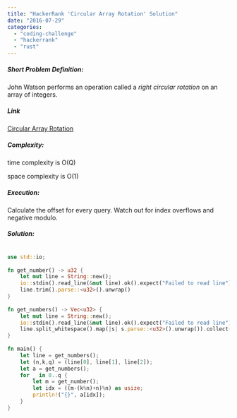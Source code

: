 ```yaml
---
title: "HackerRank 'Circular Array Rotation' Solution"
date: "2016-07-29"
categories: 
  - "coding-challenge"
  - "hackerrank"
  - "rust"
---
```


##### Short Problem Definition:

John Watson performs an operation called a _right circular rotation_ on an array of integers.

##### Link

[Circular Array Rotation](https://www.hackerrank.com/challenges/circular-array-rotation)

##### Complexity:

time complexity is O(Q)

space complexity is O(1)

##### Execution:

Calculate the offset for every query. Watch out for index overflows and negative modulo.

##### Solution:

```rust

use std::io;
 
fn get_number() -> u32 {
    let mut line = String::new();
    io::stdin().read_line(&mut line).ok().expect("Failed to read line");
    line.trim().parse::<u32>().unwrap()
}
 
fn get_numbers() -> Vec<u32> {
    let mut line = String::new();
    io::stdin().read_line(&mut line).ok().expect("Failed to read line");
    line.split_whitespace().map(|s| s.parse::<u32>().unwrap()).collect()
}
 
fn main() {
    let line = get_numbers();
    let (n,k,q) = (line[0], line[1], line[2]);
    let a = get_numbers();
    for _ in 0..q {
        let m = get_number();
        let idx = ((m-(k%n)+n)%n) as usize;
        println!("{}", a[idx]);
    }
}
```
